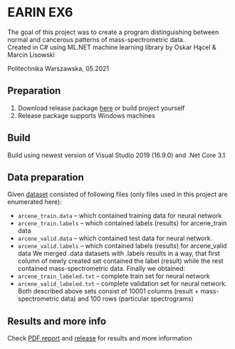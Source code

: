 # EARIN EX6
The goal of this project was to create a program distinguishing between normal and cancerous patterns of mass-spectrometric data.  
Created in C# using ML.NET machine learning library by Oskar Hącel & Marcin Lisowski  

Politechnika Warszawska, 05.2021

## Preparation
1. Download release package [here](https://github.com/KlivenPL/EARIN_EX6/releases) or build project yourself
1. Release package supports Windows machines
## Build
Build using newest version of Visual Studio 2019 (16.9.0) and .Net Core 3.1
## Data preparation
Given [dataset](https://archive.ics.uci.edu/ml/datasets/Arcene) consisted of following files (only files used in this project are enumerated here):  
*	```arcene_train.data``` – which contained training data for neural network
*	```arcene_train.labels``` – which contained labels (results) for arcene_train data
*	```arcene_valid.data``` – which contained test data for neural network. 
*	```arcene_valid.labels``` – which contained labels (results) for arcene_valid data
We merged .data datasets with .labels results in a way, that first column of newly created set contained the label (result) while the rest contained mass-spectrometric data. Finally we obtained:
*	```arcene_train_labeled.txt``` – complete train set for neural network
*	```arcene_valid_labeled.txt``` – complete validation set for neural network.
Both described above sets consist of 10001 columns (result + mass-spectrometric data) and 100 rows (particular spectrograms)

## Results and more info
Check [PDF report](https://github.com/KlivenPL/EARIN_EX6/releases/download/1.0/EARIN_EX6_Oskar_Hacel_Marcin_Lisowski.pdf) and [release](https://github.com/KlivenPL/EARIN_EX6/releases/tag/1.0) for results and more information
